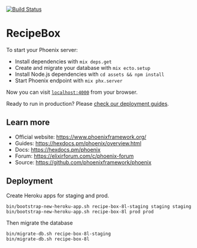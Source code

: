 [![Build Status](https://travis-ci.com/palledorous/recipe-box.svg?branch=master)](https://travis-ci.com/palledorous/recipe-box)

# RecipeBox

To start your Phoenix server:

  * Install dependencies with `mix deps.get`
  * Create and migrate your database with `mix ecto.setup`
  * Install Node.js dependencies with `cd assets && npm install`
  * Start Phoenix endpoint with `mix phx.server`

Now you can visit [`localhost:4000`](http://localhost:4000) from your browser.

Ready to run in production? Please [check our deployment guides](https://hexdocs.pm/phoenix/deployment.html).

## Learn more

  * Official website: https://www.phoenixframework.org/
  * Guides: https://hexdocs.pm/phoenix/overview.html
  * Docs: https://hexdocs.pm/phoenix
  * Forum: https://elixirforum.com/c/phoenix-forum
  * Source: https://github.com/phoenixframework/phoenix

## Deployment

Create Heroku apps for staging and prod.

```
bin/bootstrap-new-heroku-app.sh recipe-box-8l-staging staging staging
bin/bootstrap-new-heroku-app.sh recipe-box-8l prod prod
```

Then migrate the database

```
bin/migrate-db.sh recipe-box-8l-staging
bin/migrate-db.sh recipe-box-8l
```